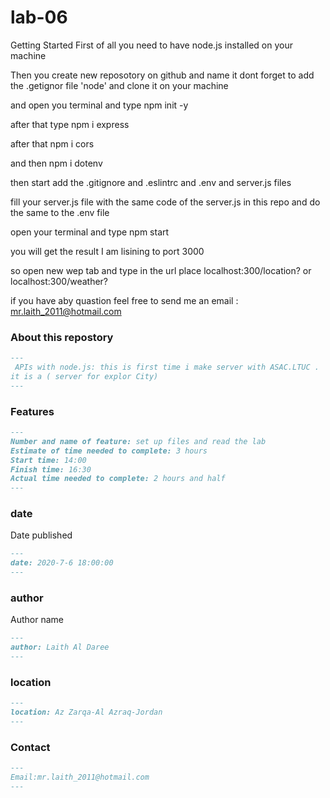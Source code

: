 # lab-06

Getting Started
First of all you need to have node.js installed on your machine

Then you create new reposotory on github and name it dont forget to add the .getignor file 'node' and clone it on your machine

and open you terminal and type npm init -y

after that type npm i express

after that npm i cors

and then npm i dotenv

then start add the .gitignore and .eslintrc and .env and server.js files

fill your server.js file with the same code of the server.js in this repo and do the same to the .env file

open your terminal and type npm start

you will get the result I am lisining to port 3000

so open new wep tab and type in the url place localhost:300/location?<name of any city> or localhost:300/weather?<name of any city>

if you have aby quastion feel free to send me an email : mr.laith_2011@hotmail.com


### About this repostory
```markdown
---
 APIs with node.js: this is first time i make server with ASAC.LTUC .
it is a ( server for explor City)
---
```
### Features
```markdown
---
Number and name of feature: set up files and read the lab
Estimate of time needed to complete: 3 hours 
Start time: 14:00
Finish time: 16:30
Actual time needed to complete: 2 hours and half
---
```
### date
Date published
```markdown
---
date: 2020-7-6 18:00:00
---
```
### author
Author name
```markdown
---
author: Laith Al Daree
---
```
### location
```markdown
---
location: Az Zarqa-Al Azraq-Jordan
---
```

### Contact 
```markdown
---
Email:mr.laith_2011@hotmail.com
---
```

